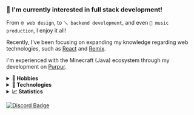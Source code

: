 ### 👋  I'm currently interested in full stack development!
From `🌐 web design`, to `🪛 backend development`, and even `🎵 music production`, I enjoy it all!

Recently, I've been focusing on expanding my knowledge regarding web technologies, such as [React][React Link] and [Remix][Remix Link].

I'm experienced with the Minecraft (Java) ecosystem through my development on [Purpur][Purpur Link].

<!-- START Links -->
[Support]: https://encode42.dev/support "Support Discord"
[Soundcloud]: https://soundcloud.com/encode42 "Soundcloud"
[Metrics]: https://metrics.lecoq.io/about/Encode42 "Metrics"

[React Link]: https://reactjs.org "React"
[Remix Link]: https://remix.run "Remix"
[Purpur Link]: https://purpurmc.org "PurpurMC"
[OpenNBS Link]: https://opennbs.org "OpenNBS"

[Discord Badge]: https://img.shields.io/discord/646517284453613578?color=7289da&labelColor=7289da&label=​&logo=discord&logoColor=white&style=flat-square "Discord badge"
[Metrics Badge]: https://gist.githubusercontent.com/Encode42/6cab963ce204e91a371b9254f013cb5a/raw/standard-metrics.svg "Metrics badge"

[PHP]: php.svg "PHP"
[PHP Link]: https://www.php.net/
[HTML5]: html5.svg "HTML 5"
[HTML5 Link]: https://www.w3.org/
[Typescript]: typescript.svg "Typescript"
[Typescript Link]: https://www.typescriptlang.org/
[Next.js]: next.js.svg "Next.js"
[Next.js Link]: https://nextjs.org/
[Mantine]: mantine.svg "Mantine"
[Mantine Link]: https://mantine.dev/
[Java]: java.svg "Java"
[Java Link]: https://www.java.com/
[nginx]: nginx.svg "nginx"
[nginx Link]: https://nginx.org/
[Deno]: deno.svg "Deno"
[Deno Link]: https://deno.land/
[Node.js]: node.js.svg "Node.js"
[Node.js Link]: https://nodejs.org
[Gradle]: gradle.svg "Gradle"
[Gradle Link]: https://gradle.org/
[MariaDB]: mariadb.svg "MariaDB"
[MariaDB Link]: https://mariadb.org/
[Docker]: docker.svg "Docker"
[Docker Link]: https://www.docker.com/
[Git]: git.svg "Git"
[Git Link]: https://git-scm.com/
[IntelliJ]: intellij.svg "IntelliJ"
[IntelliJ Link]: https://www.jetbrains.com/idea/
[Cloudflare]: cloudflare.svg "Cloudflare"
[Cloudflare Link]: https://www.cloudflare.com/
[FL]: fl.svg "FL Studio"
[FL Link]: https://www.image-line.com/fl-studio/
<!-- END Links -->

<details>
<summary><b>👤 Hobbies</b></summary>

- `🎵 music production`
  - [Original compositions][Soundcloud]
  - [NBS][OpenNBS] remixes
- `🔊 music listening`
  - Collection of 30,000+ `.flac` files
  - Interested in [Progressive rock](https://en.wikipedia.org/wiki/Progressive_rock), [Chiptune](https://en.wikipedia.org/wiki/Chiptune), [D&B](https://en.wikipedia.org/wiki/Drum_and_bass), and much more.
- `🔒 archival`
  - Software, games, obsolete tech, etc.
  - Homelab NAS with a capacity of `25 TB`.
- `🖌️ design`
</details>

<details>
<summary><b>🔌 Technologies</b></summary>

<!-- Badges -->
[![PHP]][PHP Link] [![HTML5]][HTML5 Link] [![Typescript]][Typescript Link] [![Next.js]][Next.js Link]  
[![Java]][Java Link] [![nginx]][nginx Link] [![Deno]][Deno Link] [![Mantine]][Mantine Link]  
[![Gradle]][Gradle Link] [![Docker]][Docker Link] [![Node.js]][Node.js Link] [![MariaDB]][MariaDB Link]  
[![IntelliJ]][IntelliJ Link] [![FL]][FL Link] [![Git]][Git Link] [![Cloudflare]][Cloudflare Link]
</details>

<details>
<summary><b>📈 Statistics</b></summary>

[![Metrics Badge]][Metrics]
![](https://hit.yhype.me/github/profile?user_id=34699884)
</details>

[![Discord Badge]][Support]
